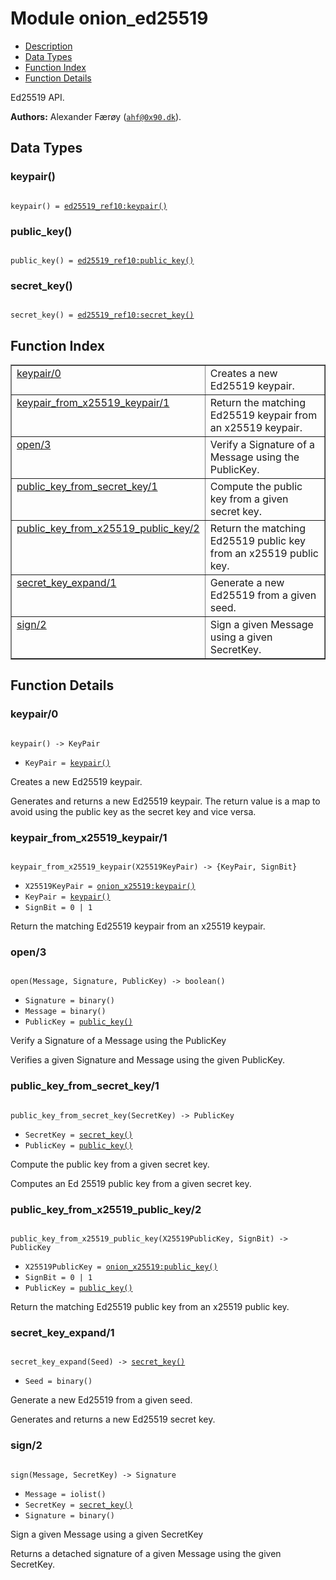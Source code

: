 

# Module onion_ed25519 #
* [Description](#description)
* [Data Types](#types)
* [Function Index](#index)
* [Function Details](#functions)

Ed25519 API.

__Authors:__ Alexander Færøy ([`ahf@0x90.dk`](mailto:ahf@0x90.dk)).

<a name="types"></a>

## Data Types ##




### <a name="type-keypair">keypair()</a> ###


<pre><code>
keypair() = <a href="/home/user/src/lab.baconsvin.org/onion/_build/default/lib/ed25519_ref10/doc/ed25519_ref10.md#type-keypair">ed25519_ref10:keypair()</a>
</code></pre>




### <a name="type-public_key">public_key()</a> ###


<pre><code>
public_key() = <a href="/home/user/src/lab.baconsvin.org/onion/_build/default/lib/ed25519_ref10/doc/ed25519_ref10.md#type-public_key">ed25519_ref10:public_key()</a>
</code></pre>




### <a name="type-secret_key">secret_key()</a> ###


<pre><code>
secret_key() = <a href="/home/user/src/lab.baconsvin.org/onion/_build/default/lib/ed25519_ref10/doc/ed25519_ref10.md#type-secret_key">ed25519_ref10:secret_key()</a>
</code></pre>

<a name="index"></a>

## Function Index ##


<table width="100%" border="1" cellspacing="0" cellpadding="2" summary="function index"><tr><td valign="top"><a href="#keypair-0">keypair/0</a></td><td>Creates a new Ed25519 keypair.</td></tr><tr><td valign="top"><a href="#keypair_from_x25519_keypair-1">keypair_from_x25519_keypair/1</a></td><td>Return the matching Ed25519 keypair from an x25519 keypair.</td></tr><tr><td valign="top"><a href="#open-3">open/3</a></td><td>Verify a Signature of a Message using the PublicKey.</td></tr><tr><td valign="top"><a href="#public_key_from_secret_key-1">public_key_from_secret_key/1</a></td><td>Compute the public key from a given secret key.</td></tr><tr><td valign="top"><a href="#public_key_from_x25519_public_key-2">public_key_from_x25519_public_key/2</a></td><td>Return the matching Ed25519 public key from an x25519 public key.</td></tr><tr><td valign="top"><a href="#secret_key_expand-1">secret_key_expand/1</a></td><td>Generate a new Ed25519 from a given seed.</td></tr><tr><td valign="top"><a href="#sign-2">sign/2</a></td><td>Sign a given Message using a given SecretKey.</td></tr></table>


<a name="functions"></a>

## Function Details ##

<a name="keypair-0"></a>

### keypair/0 ###

<pre><code>
keypair() -&gt; KeyPair
</code></pre>

<ul class="definitions"><li><code>KeyPair = <a href="#type-keypair">keypair()</a></code></li></ul>

Creates a new Ed25519 keypair.

Generates and returns a new Ed25519 keypair. The return value is a map to
avoid using the public key as the secret key and vice versa.

<a name="keypair_from_x25519_keypair-1"></a>

### keypair_from_x25519_keypair/1 ###

<pre><code>
keypair_from_x25519_keypair(X25519KeyPair) -&gt; {KeyPair, SignBit}
</code></pre>

<ul class="definitions"><li><code>X25519KeyPair = <a href="onion_x25519.md#type-keypair">onion_x25519:keypair()</a></code></li><li><code>KeyPair = <a href="#type-keypair">keypair()</a></code></li><li><code>SignBit = 0 | 1</code></li></ul>

Return the matching Ed25519 keypair from an x25519 keypair.

<a name="open-3"></a>

### open/3 ###

<pre><code>
open(Message, Signature, PublicKey) -&gt; boolean()
</code></pre>

<ul class="definitions"><li><code>Signature = binary()</code></li><li><code>Message = binary()</code></li><li><code>PublicKey = <a href="#type-public_key">public_key()</a></code></li></ul>

Verify a Signature of a Message using the PublicKey

Verifies a given Signature and Message using the given PublicKey.

<a name="public_key_from_secret_key-1"></a>

### public_key_from_secret_key/1 ###

<pre><code>
public_key_from_secret_key(SecretKey) -&gt; PublicKey
</code></pre>

<ul class="definitions"><li><code>SecretKey = <a href="#type-secret_key">secret_key()</a></code></li><li><code>PublicKey = <a href="#type-public_key">public_key()</a></code></li></ul>

Compute the public key from a given secret key.

Computes an Ed 25519 public key from a given secret key.

<a name="public_key_from_x25519_public_key-2"></a>

### public_key_from_x25519_public_key/2 ###

<pre><code>
public_key_from_x25519_public_key(X25519PublicKey, SignBit) -&gt; PublicKey
</code></pre>

<ul class="definitions"><li><code>X25519PublicKey = <a href="onion_x25519.md#type-public_key">onion_x25519:public_key()</a></code></li><li><code>SignBit = 0 | 1</code></li><li><code>PublicKey = <a href="#type-public_key">public_key()</a></code></li></ul>

Return the matching Ed25519 public key from an x25519 public key.

<a name="secret_key_expand-1"></a>

### secret_key_expand/1 ###

<pre><code>
secret_key_expand(Seed) -&gt; <a href="#type-secret_key">secret_key()</a>
</code></pre>

<ul class="definitions"><li><code>Seed = binary()</code></li></ul>

Generate a new Ed25519 from a given seed.

Generates and returns a new Ed25519 secret key.

<a name="sign-2"></a>

### sign/2 ###

<pre><code>
sign(Message, SecretKey) -&gt; Signature
</code></pre>

<ul class="definitions"><li><code>Message = iolist()</code></li><li><code>SecretKey = <a href="#type-secret_key">secret_key()</a></code></li><li><code>Signature = binary()</code></li></ul>

Sign a given Message using a given SecretKey

Returns a detached signature of a given Message using the given SecretKey.

